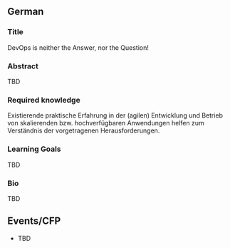 ## German

### Title

DevOps is neither the Answer, nor the Question!

### Abstract

TBD

### Required knowledge

Existierende praktische Erfahrung in der (agilen) Entwicklung und Betrieb von skalierenden bzw. hochverfügbaren Anwendungen helfen zum Verständnis der vorgetragenen Herausforderungen.

### Learning Goals

TBD

### Bio

TBD


## Events/CFP

* TBD
